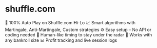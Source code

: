 # shuffle.com
🤖 100% Auto Play on Shuffle.com Hi-Lo  📈 Smart algorithms with Martingale, Anti-Martingale, Custom strategies  ⚙️ Easy setup – No API or coding needed  🧠 Human-like timing to stay under the radar  💼 Works with any bankroll size  📊 Profit tracking and live session logs
